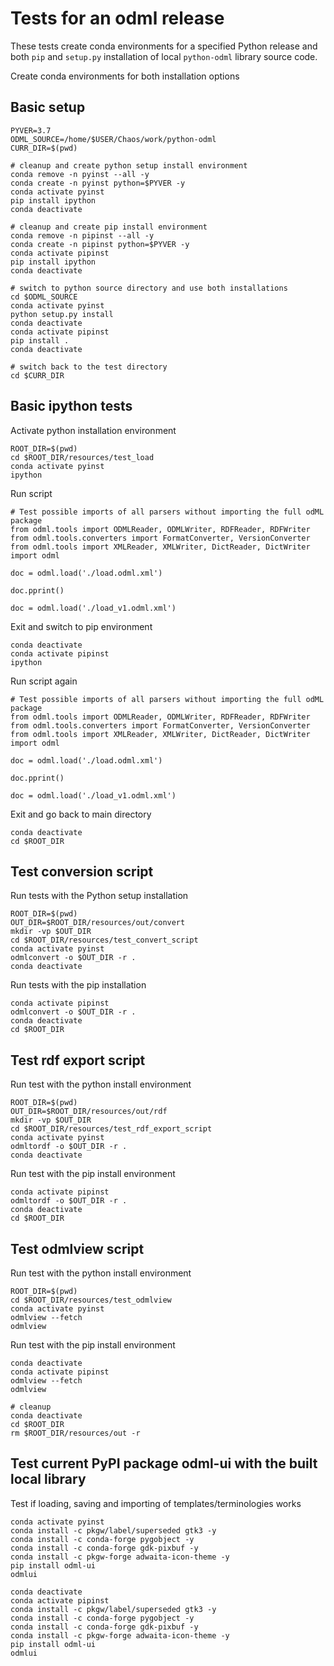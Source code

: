 # Tests for an odml release

These tests create conda environments for a specified Python release and both `pip` and `setup.py` installation of local `python-odml` library source code.

Create conda environments for both installation options

## Basic setup

    PYVER=3.7
    ODML_SOURCE=/home/$USER/Chaos/work/python-odml
    CURR_DIR=$(pwd)

    # cleanup and create python setup install environment
    conda remove -n pyinst --all -y
    conda create -n pyinst python=$PYVER -y
    conda activate pyinst
    pip install ipython
    conda deactivate

    # cleanup and create pip install environment
    conda remove -n pipinst --all -y
    conda create -n pipinst python=$PYVER -y
    conda activate pipinst
    pip install ipython
    conda deactivate

    # switch to python source directory and use both installations
    cd $ODML_SOURCE
    conda activate pyinst
    python setup.py install
    conda deactivate
    conda activate pipinst
    pip install .
    conda deactivate

    # switch back to the test directory
    cd $CURR_DIR

## Basic ipython tests

Activate python installation environment

    ROOT_DIR=$(pwd)
    cd $ROOT_DIR/resources/test_load
    conda activate pyinst
    ipython

Run script

    # Test possible imports of all parsers without importing the full odML package
    from odml.tools import ODMLReader, ODMLWriter, RDFReader, RDFWriter
    from odml.tools.converters import FormatConverter, VersionConverter
    from odml.tools import XMLReader, XMLWriter, DictReader, DictWriter
    import odml

    doc = odml.load('./load.odml.xml')

    doc.pprint()

    doc = odml.load('./load_v1.odml.xml')

Exit and switch to pip environment 

    conda deactivate
    conda activate pipinst
    ipython

Run script again

    # Test possible imports of all parsers without importing the full odML package
    from odml.tools import ODMLReader, ODMLWriter, RDFReader, RDFWriter
    from odml.tools.converters import FormatConverter, VersionConverter
    from odml.tools import XMLReader, XMLWriter, DictReader, DictWriter
    import odml

    doc = odml.load('./load.odml.xml')

    doc.pprint()

    doc = odml.load('./load_v1.odml.xml')

Exit and go back to main directory

    conda deactivate
    cd $ROOT_DIR

## Test conversion script

Run tests with the Python setup installation  

    ROOT_DIR=$(pwd)
    OUT_DIR=$ROOT_DIR/resources/out/convert
    mkdir -vp $OUT_DIR
    cd $ROOT_DIR/resources/test_convert_script
    conda activate pyinst
    odmlconvert -o $OUT_DIR -r .
    conda deactivate

Run tests with the pip installation

    conda activate pipinst
    odmlconvert -o $OUT_DIR -r .
    conda deactivate
    cd $ROOT_DIR

## Test rdf export script

Run test with the python install environment  

    ROOT_DIR=$(pwd)
    OUT_DIR=$ROOT_DIR/resources/out/rdf
    mkdir -vp $OUT_DIR
    cd $ROOT_DIR/resources/test_rdf_export_script
    conda activate pyinst
    odmltordf -o $OUT_DIR -r .
    conda deactivate

Run test with the pip install environment

    conda activate pipinst
    odmltordf -o $OUT_DIR -r .
    conda deactivate
    cd $ROOT_DIR

## Test odmlview script

Run test with the python install environment

    ROOT_DIR=$(pwd)
    cd $ROOT_DIR/resources/test_odmlview
    conda activate pyinst
    odmlview --fetch
    odmlview

Run test with the pip install environment

    conda deactivate
    conda activate pipinst
    odmlview --fetch
    odmlview

    # cleanup
    conda deactivate
    cd $ROOT_DIR
    rm $ROOT_DIR/resources/out -r

## Test current PyPI package odml-ui with the built local library

Test if loading, saving and importing of templates/terminologies works

    conda activate pyinst
    conda install -c pkgw/label/superseded gtk3 -y
    conda install -c conda-forge pygobject -y
    conda install -c conda-forge gdk-pixbuf -y
    conda install -c pkgw-forge adwaita-icon-theme -y
    pip install odml-ui
    odmlui

    conda deactivate
    conda activate pipinst
    conda install -c pkgw/label/superseded gtk3 -y
    conda install -c conda-forge pygobject -y
    conda install -c conda-forge gdk-pixbuf -y
    conda install -c pkgw-forge adwaita-icon-theme -y
    pip install odml-ui
    odmlui
